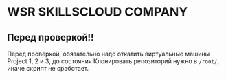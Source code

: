 # WSR SKILLSCLOUD COMPANY
## Перед проверкой!!
Перед проверкой, обязательно надо откатить виртуальные машины Project 1, 2 и 3, до состояния 
Клонировать репозиторий нужно в `/root/`, иначе скрипт не сработает.
